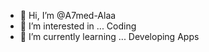 - 👋 Hi, I’m @A7med-Alaa
- 👀 I’m interested in ... Coding
- 🌱 I’m currently learning ... Developing Apps

<!---
A7med-Alaa/A7med-Alaa is a ✨ special ✨ repository because its `README.md` (this file) appears on your GitHub profile.
You can click the Preview link to take a look at your changes.
--->
